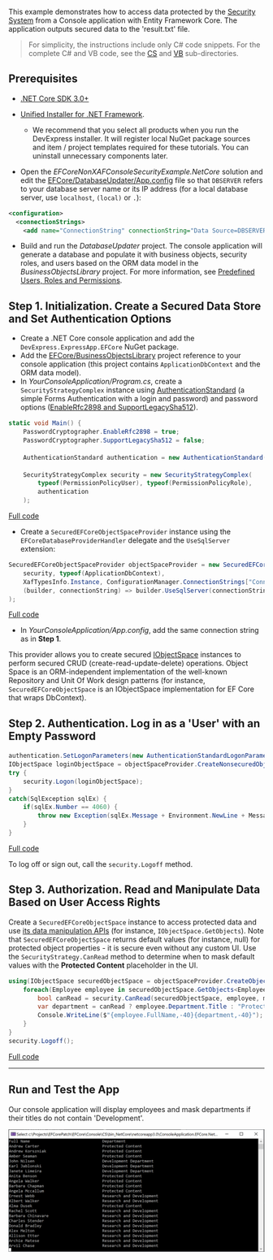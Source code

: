 <!-- default file list -->

This example demonstrates how to access data protected by the [Security System](https://docs.devexpress.com/eXpressAppFramework/113366/concepts/security-system/security-system-overview) from a Console application with Entity Framework Core. The application outputs secured data to the 'result.txt' file.

>For simplicity, the instructions include only C# code snippets. For the complete C# and VB code, see the [CS](CS) and [VB](VB) sub-directories.
 
## Prerequisites
- [.NET Core SDK 3.0+](https://dotnet.microsoft.com/download/dotnet-core)
- [Unified Installer for .NET Framework](https://www.devexpress.com/Products/Try/).
  - We recommend that you select all  products when you run the DevExpress installer. It will register local NuGet package sources and item / project templates required for these tutorials. You can uninstall unnecessary components later.
  
- Open the *EFCoreNonXAFConsoleSecurityExample.NetCore* solution and edit the [EFCore/DatabaseUpdater/App.config](https://github.com/DevExpress-Examples/XAF_how-to-use-the-integrated-mode-of-the-security-system-in-non-xaf-applications-e4908/tree/20.1/EFCore/DatabaseUpdater/App.config) file so that `DBSERVER` refers to your database server name or its IP address (for a local database server, use `localhost`, `(local)` or `.`):
	
[](#tab/tabid-xml)
	
```xml
<configuration>
  <connectionStrings>
    <add name="ConnectionString" connectionString="Data Source=DBSERVER;Initial Catalog=EFCoreTestDB;Integrated Security=True"/>
```

- Build and run the *DatabaseUpdater* project. The console application will generate a database and populate it with business objects, security roles, and users based on the ORM data model in the *BusinessObjectsLibrary* project. For more information, see [Predefined Users, Roles and Permissions](https://docs.devexpress.com/eXpressAppFramework/119065/concepts/security-system/predefined-users-roles-and-permissions).


## Step 1. Initialization. Create a Secured Data Store and Set Authentication Options

- Create a .NET Core console application and add the `DevExpress.ExpressApp.EFCore` NuGet package.
- Add the [EFCore/BusinessObjectsLibrary](/EFCore/BusinessObjectsLibrary) project reference to your console application (this project contains `ApplicationDbContext` and the ORM data model).
- In *YourConsoleApplication/Program.cs*, create a `SecurityStrategyComplex` instance using [AuthenticationStandard](https://docs.devexpress.com/eXpressAppFramework/DevExpress.ExpressApp.Security.AuthenticationStandard) (a simple Forms Authentication with a login and password) and password options ([EnableRfc2898 and SupportLegacySha512](https://docs.devexpress.com/eXpressAppFramework/112649/Concepts/Security-System/Passwords-in-the-Security-System)).
	
[](#tab/tabid-csharp)
	
```csharp
static void Main() {
    PasswordCryptographer.EnableRfc2898 = true;
    PasswordCryptographer.SupportLegacySha512 = false;

    AuthenticationStandard authentication = new AuthenticationStandard();

    SecurityStrategyComplex security = new SecurityStrategyComplex(
        typeof(PermissionPolicyUser), typeof(PermissionPolicyRole),
        authentication
    );
```	
[Full code](/EFCore/Console/CS/Program.cs#L19)

- Create a `SecuredEFCoreObjectSpaceProvider` instance using the `EFCoreDatabaseProviderHandler` delegate and the `UseSqlServer` extension:


[](#tab/tabid-csharp)
	
```csharp
SecuredEFCoreObjectSpaceProvider objectSpaceProvider = new SecuredEFCoreObjectSpaceProvider(
    security, typeof(ApplicationDbContext),
    XafTypesInfo.Instance, ConfigurationManager.ConnectionStrings["ConnectionString"].ConnectionString,
    (builder, connectionString) => builder.UseSqlServer(connectionString)
);
```
[Full code](/EFCore/Console/CS/Program.cs#L27)

- In *YourConsoleApplication/App.config*, add the same connection string as in **Step 1**.

This provider allows you to create secured [IObjectSpace](https://docs.devexpress.com/eXpressAppFramework/113711/concepts/data-manipulation-and-business-logic/create-read-update-and-delete-data) instances to perform secured CRUD (create-read-update-delete) operations. Object Space is an ORM-independent implementation of the well-known Repository and Unit Of Work design patterns (for instance, `SecuredEFCoreObjectSpace` is an IObjectSpace implementation for EF Core that wraps DbContext).
	
## Step 2. Authentication. Log in as a 'User' with an Empty Password

[](#tab/tabid-csharp)
	
```csharp
authentication.SetLogonParameters(new AuthenticationStandardLogonParameters(userName: "User", password: string.Empty));
IObjectSpace loginObjectSpace = objectSpaceProvider.CreateNonsecuredObjectSpace();
try {
    security.Logon(loginObjectSpace);
}
catch(SqlException sqlEx) {
    if(sqlEx.Number == 4060) {
        throw new Exception(sqlEx.Message + Environment.NewLine + MessageHelper.OpenDatabaseFailed, sqlEx);
    }
}
```

[Full code](/EFCore/Console/CS/Program.cs#L34)

To log off or sign out, call the `security.Logoff` method.

## Step 3. Authorization. Read and Manipulate Data Based on User Access Rights
Create a `SecuredEFCoreObjectSpace` instance to access protected data and use [its data manipulation APIs](https://docs.devexpress.com/eXpressAppFramework/113711/concepts/data-manipulation-and-business-logic/create-read-update-and-delete-data) (for instance, `IObjectSpace.GetObjects`). Note that `SecuredEFCoreObjectSpace` returns default values (for instance, null) for protected object properties - it is secure even without any custom UI. Use the `SecurityStrategy.CanRead` method to determine when to mask default values with the **Protected Content** placeholder in the UI.

[](#tab/tabid-csharp)
	
```csharp
using(IObjectSpace securedObjectSpace = objectSpaceProvider.CreateObjectSpace()) {
    foreach(Employee employee in securedObjectSpace.GetObjects<Employee>()) { 
        bool canRead = security.CanRead(securedObjectSpace, employee, memberName: nameof(Employee.Department));
        var department = canRead ? employee.Department.Title : "Protected Content";
        Console.WriteLine($"{employee.FullName,-40}{department,-40}");
    }
}
security.Logoff();
```
[Full code](/EFCore/Console/CS/Program.cs#L46)

***

## Run and Test the App

Our console application will display employees and mask departments if their titles do not contain 'Development'.

![](/images/Console.png)
